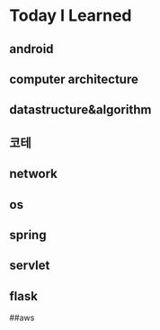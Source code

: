# Today I Learned


## android
## computer architecture
## datastructure&algorithm

## 코테


## network
## os

## spring
## servlet
## flask


##aws
